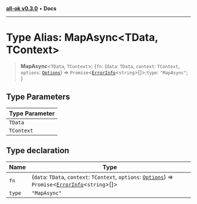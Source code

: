 [**all-ok v0.3.0**](../README.md) • **Docs**

***

# Type Alias: MapAsync\<TData, TContext\>

> **MapAsync**\<`TData`, `TContext`\>: \{`fn`: (`data`: `TData`, `context`: `TContext`, `options`: [`Options`](Options.md)) => `Promise`\<[`ErrorInfo`](ErrorInfo.md)\<`string`\>[]\>;`type`: `"MapAsync"`; \}

## Type Parameters

| Type Parameter |
| ------ |
| `TData` |
| `TContext` |

## Type declaration

| Name | Type |
| ------ | ------ |
| `fn` | (`data`: `TData`, `context`: `TContext`, `options`: [`Options`](Options.md)) => `Promise`\<[`ErrorInfo`](ErrorInfo.md)\<`string`\>[]\> |
| `type` | `"MapAsync"` |
